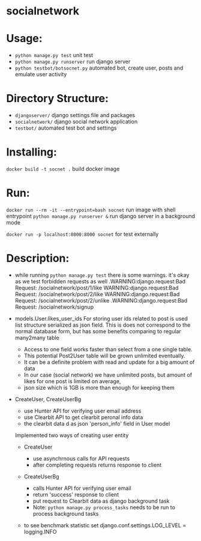 # socialnetwork

# Usage:
* `python manage.py test` unit test
* `python manage.py runserver` run django server
* `python testbot/botsocnet.py` automated bot, create user, posts and emulate user activity


# Directory Structure:
* `djangoserver/` django settings file and packages
* `socialnetwork/` django social network application 
* `testbot/` automated test bot and settings

# Installing:
`docker build -t socnet .` build docker image


# Run:
`docker run --rm -it --entrypoint=bash socnet` run image with shell entrypoint
`python manage.py runserver &` run django server in a background mode

`docker run -p localhost:8000:8000 socnet` for test externally


# Description:
* while running `python manage.py test`
    there is some warnings. it's okay as we test forbidden requests as well
    .WARNING:django.request:Bad Request: /socialnetwork/post/1/like
    WARNING:django.request:Bad Request: /socialnetwork/post/2/like
    WARNING:django.request:Bad Request: /socialnetwork/post/2/unlike
    .WARNING:django.request:Bad Request: /socialnetwork/signup

* models.User.likes_user_ids
    For storing user ids related to post is used list structure serialized as json field.
    This is does not correspond to the normal database form, but has some benefits comparing to regular many2many table
    * Access to one field works faster than select from a one single table.
    * This potential Post2User table will be grown unlimited eventually.
    * It can be a definite problem with read and update for a big amount of data
    * In our case (social network) we have unlimited posts, but amount of likes for one post is limited on average,
    * json size which is 1GB is more than enough for keeping them
    
* CreateUser, CreateUserBg
    * use Hunter API for verifying user email address
    * use Clearbit API to get clearbit peronal info data
    * the clearbit data d as json 'person_info' field in User model 

   Implemented two ways of creating user entity
    * CreateUser
        * use asynchrnous calls for API requests
        * after completing requests returns response to client
    * CreateUserBg
        * calls Hunter API for verifying user email
        * return 'success' response to client 
        * put request to Clearbit data as django background task
        * Note: `python manage.py process_tasks` needs to be run to process background tasks
        
    * to see benchmark statistic set django.conf.settings.LOG_LEVEL = logging.INFO
    

